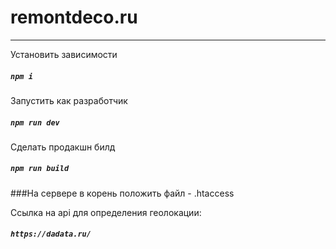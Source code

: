 # remontdeco.ru
--------------------------------------------------------------------------------
Установить зависимости
##### `npm i`

Запустить как разработчик
##### `npm run dev`

Сделать продакшн билд
##### `npm run build`

###На сервере в корень положить файл - .htaccess

Ссылка на api для определения геолокации:
##### `https://dadata.ru/`
